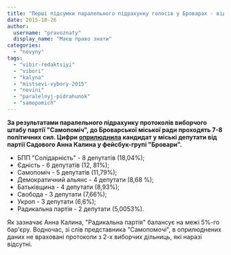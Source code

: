 ```yaml
---
title: "Перші підсумки паралельного підрахунку голосів у Броварах - від \"Самопомочі\""
date: 2015-10-26
author: 
  username: "pravoznaty"
  display_name: "Маєш право знати"
categories: 
  - "novyny"
tags: 
  - "vibir-redaktsiyi"
  - "vibori"
  - "kalyna"
  - "mistsevi-vybory-2015"
  - "novini"
  - "paralelnyj-pidrahunok"
  - "samopomich"
---
```


**За результатами паралельного підрахунку протоколів виборчого штабу партії "Самопоміч", до Броварської міської ради проходять 7-8 політичних сил. Цифри [оприлюднила](https://www.facebook.com/groups/brovary/permalink/1127078290655469/) кандидат у міські депутати від партії Садового Анна Калина у фейсбук-групі "Бровари".**

- БПП "Солідарність" - 8 депутатів (18,04%);
- Єдність - 6 депутатів (12, 81%);
- Самопоміч - 5 депутатів (11,79%);
- Демократичний альянс - 4 депутати (8,68 %);
- Батьківщина - 4 депутати (8,93%);
- Свобода - 3 депутати (7,66%);
- Укроп - 3 депутати (6,6%);
- Радикальна партія - 2 депутати (5,0053%).

Як зазначає Анна Калина, "Радикальна партія" балансує на межі 5%-го бар'єру. Водночас, зі слів представника "Самопомочі", в оприлюднених даних не враховані протоколи з 2-х виборчих дільниць, які наразі відсутні.

